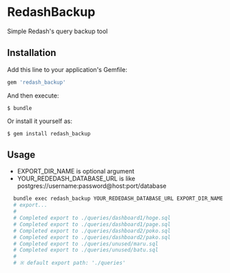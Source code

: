 # RedashBackup

Simple Redash's query backup tool

## Installation

Add this line to your application's Gemfile:

```ruby
gem 'redash_backup'
```

And then execute:

    $ bundle

Or install it yourself as:

    $ gem install redash_backup

## Usage
 - EXPORT_DIR_NAME is optional argument
 - YOUR_REDEDASH_DATABASE_URL is like postgres://username:password@host:port/database

```sh
  bundle exec redash_backup YOUR_REDEDASH_DATABASE_URL EXPORT_DIR_NAME
  # export...
  #
  # Completed export to ./queries/dashboard1/hoge.sql
  # Completed export to ./queries/dashboard1/page.sql
  # Completed export to ./queries/dashboard2/poko.sql
  # Completed export to ./queries/dashboard2/pako.sql
  # Completed export to ./queries/unused/maru.sql
  # Completed export to ./queries/unused/batu.sql
  #
  # ※ default export path: './queries'
```
